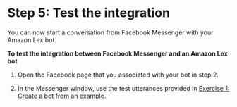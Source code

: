 # Step 5: Test the integration<a name="facebook-step-5"></a>

You can now start a conversation from Facebook Messenger with your Amazon Lex bot\.

**To test the integration between Facebook Messenger and an Amazon Lex bot**

1. Open the Facebook page that you associated with your bot in step 2\.

1. In the Messenger window, use the test utterances provided in [Exercise 1: Create a bot from an example](exercise-1.md)\.